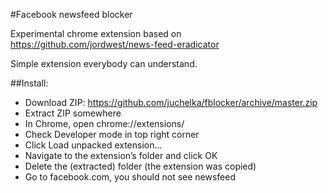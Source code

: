 #Facebook newsfeed blocker

Experimental chrome extension based on https://github.com/jordwest/news-feed-eradicator

Simple extension everybody can understand.

##Install:
- Download ZIP: https://github.com/juchelka/fblocker/archive/master.zip
- Extract ZIP somewhere
- In Chrome, open chrome://extensions/
- Check Developer mode in top right corner
- Click Load unpacked extension…
- Navigate to the extension’s folder and click OK
- Delete the (extracted) folder (the extension was copied) 
- Go to facebook.com, you should not see newsfeed
